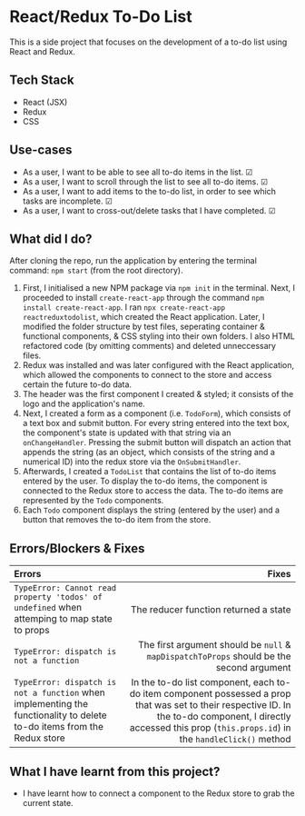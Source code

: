# React/Redux To-Do List
This is a side project that focuses on the development of a to-do list using React and Redux.

## Tech Stack
- React (JSX)
- Redux
- CSS

## Use-cases
- As a user, I want to be able to see all to-do items in the list. &#x2611;
- As a user, I want to scroll through the list to see all to-do items. &#x2611;
- As a user, I want to add items to the to-do list, in order to see which tasks are incomplete. &#x2611;
- As a user, I want to cross-out/delete tasks that I have completed. &#x2611; 

## What did I do?
After cloning the repo, run the application by entering the terminal command: `npm start`  (from the root directory). 

1. First, I initialised a new NPM package via `npm init` in the terminal. Next, I proceeded to install `create-react-app` through the command `npm install create-react-app`. I ran `npx create-react-app reactreduxtodolist`, which created the React application. Later, I modified the folder structure by test files, seperating container & functional components, & CSS styling into their own folders. I also HTML refactored code (by omitting comments) and deleted unneccessary files. 
2. Redux was installed and was later configured with the React application, which allowed the components to connect to the store and access certain the future to-do data.
3. The header was the first component I created & styled; it consists of the logo and the application's name.
4. Next, I created a form as a component (i.e. `TodoForm`), which consists of a text box and submit button. For every string entered into the text box, the component's state is updated with that string via an `onChangeHandler`. Pressing the submit button will dispatch an action that appends the string (as an object, which consists of the string and a numerical ID) into the redux store via the `OnSubmitHandler`.
5. Afterwards, I created a `TodoList` that contains the list of to-do items entered by the user. To display the to-do items, the component is connected to the Redux store to access the data. The to-do items are represented by the `Todo` components. 
6. Each `Todo` component displays the string (entered by the user) and a button that removes the to-do item from the store. 

## Errors/Blockers & Fixes

| Errors        | Fixes         | 
| :-------------|--------------:| 
| `TypeError: Cannot read property 'todos' of undefined` when attemping to map state to props | The reducer function returned a state | 
| `TypeError: dispatch is not a function` | The first argument should be `null` & `mapDispatchToProps` should be the second argument |
| `TypeError: dispatch is not a function` when implementing the functionality to delete to-do items from the Redux store | In the to-do list component, each to-do item component possessed a prop that was set to their respective ID. In the to-do component, I directly accessed this prop (`this.props.id`) in the `handleClick()` method |

## What I have learnt from this project?
- I have learnt how to connect a component to the Redux store to grab the current state.